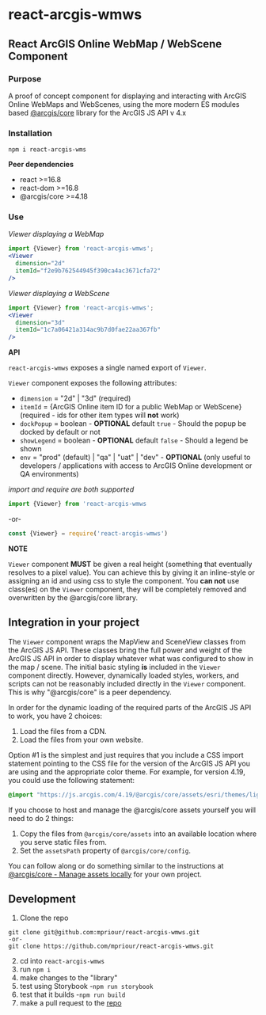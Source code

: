 # react-arcgis-wmws
## React ArcGIS Online WebMap / WebScene Component

### Purpose
A proof of concept component for displaying and interacting with ArcGIS Online WebMaps and WebScenes, using the more modern ES modules based [@arcgis/core](https://www.npmjs.com/package/@arcgis/core) library for the ArcGIS JS API v 4.x

### Installation
```shell
npm i react-arcgis-wms
```

**Peer dependencies**
* react >=16.8
* react-dom >=16.8
* @arcgis/core >=4.18

### Use
_Viewer displaying a WebMap_
```jsx
import {Viewer} from 'react-arcgis-wmws';
<Viewer
  dimension="2d"
  itemId="f2e9b762544945f390ca4ac3671cfa72"
/>
```

_Viewer displaying a WebScene_
```jsx
import {Viewer} from 'react-arcgis-wmws';
<Viewer
  dimension="3d"
  itemId="1c7a06421a314ac9b7d0fae22aa367fb"
/>
```

**API**

`react-arcgis-wmws` exposes a single named export of `Viewer`.

`Viewer` component exposes the following attributes:
* `dimension` = "2d" | "3d" (required)
* `itemId` = {ArcGIS Online item ID for a public WebMap or WebScene} (required - ids for other item types will __not__ work)
* `dockPopup` = boolean - **OPTIONAL** default `true` - Should the popup be docked by default or not
* `showLegend` = boolean - **OPTIONAL** default `false` - Should a legend be shown
* `env` = "prod" (default) | "qa" | "uat" | "dev" - **OPTIONAL** (only useful to developers / applications with access to ArcGIS Online development or QA environments)

_import and require are both supported_
```js
import {Viewer} from 'react-arcgis-wmws
```
-or-
```js
const {Viewer} = require('react-arcgis-wmws')
```

**NOTE**

`Viewer` component __MUST__ be given a real height (something that eventually resolves to a pixel value). You can achieve this by giving it an inline-style or assigning an id and using css to style the component. You **can not** use class(es) on the `Viewer` component, they will be completely removed and overwritten by the @arcgis/core library.

## Integration in your project
The `Viewer` component wraps the MapView and SceneView classes from the ArcGIS JS API. These classes bring the full power and weight of the ArcGIS JS API in order to display whatever what was configured to show in the map / scene. The initial basic styling **is** included in the `Viewer` component directly. However, dynamically loaded styles, workers, and scripts can not be reasonably included directly in the `Viewer` component. This is why "@arcgis/core" is a peer dependency.

In order for the dynamic loading of the required parts of the ArcGIS JS API to work, you have 2 choices:
1. Load the files from a CDN.
2. Load the files from your own website.

Option #1 is the simplest and just requires that you include a CSS import statement pointing to the CSS file for the version of the ArcGIS JS API you are using and the appropriate color theme. For example, for version 4.19, you could use the following statement:

```css
@import "https://js.arcgis.com/4.19/@arcgis/core/assets/esri/themes/light/main.css";
```

If you choose to host and manage the @arcgis/core assets yourself you will need to do 2 things:
1. Copy the files from `@arcgis/core/assets` into an available location where you serve static files from.
2. Set the `assetsPath` property of `@arcgis/core/config`.

You can follow along or do something similar to the instructions at [@arcgis/core - Manage assets locally](https://www.npmjs.com/package/@arcgis/core#manage-assets-locally) for your own project.

## Development
1. Clone the repo
  ```shell
  git clone git@github.com:mpriour/react-arcgis-wmws.git
  -or-
  git clone https://github.com/mpriour/react-arcgis-wmws.git
  ```
2. cd into `react-arcgis-wmws`
3. run `npm i`
4. make changes to the "library"
5. test using Storybook
  -`npm run storybook`
6. test that it builds
  -`npm run build`
7. make a pull request to the [repo](https://github.com/mpriour/react-arcgis-wmws/pulls)
